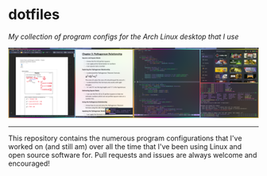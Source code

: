 # dotfiles

*My collection of program configs for the Arch Linux desktop that I use*

![Screenshot of the configured desktop](screenshot.png)

---

This repository contains the numerous program configurations that I've worked on (and still am) over all the time that I've been using Linux and open source software for. Pull requests and issues are always welcome and encouraged!
